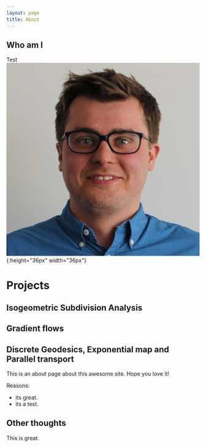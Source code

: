 ```yaml
---
layout: page
title: About
---
```


## Who am I

Test
![Me](RicardoPerl.jpg){:height="36px" width="36px"}

# Projects

## Isogeometric Subdivision Analysis


## Gradient flows

## Discrete Geodesics, Exponential map and Parallel transport

This is an about page about this awesome site.
Hope you love it!

Reasons:
- its great.
- its a test.

## Other thoughts

This is great.
